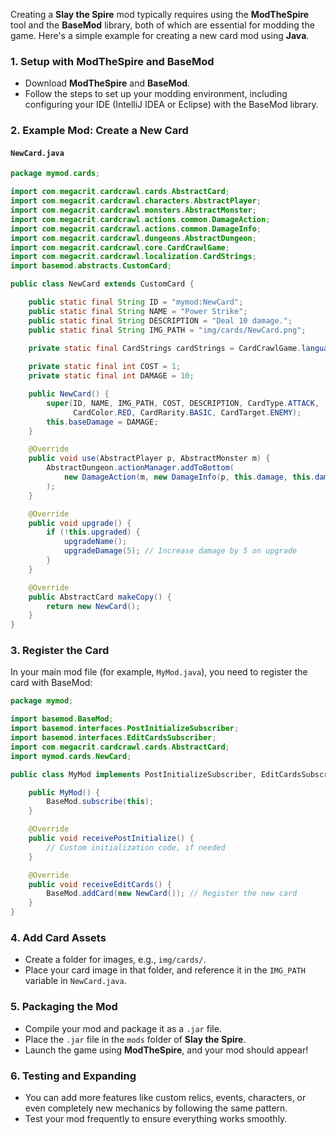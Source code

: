Creating a **Slay the Spire** mod typically requires using the **ModTheSpire** tool and the **BaseMod** library, both of which are essential for modding the game. Here's a simple example for creating a new card mod using **Java**.

### 1. Setup with ModTheSpire and BaseMod

- Download **ModTheSpire** and **BaseMod**.
- Follow the steps to set up your modding environment, including configuring your IDE (IntelliJ IDEA or Eclipse) with the BaseMod library.

### 2. Example Mod: Create a New Card

#### `NewCard.java`

```java
package mymod.cards;

import com.megacrit.cardcrawl.cards.AbstractCard;
import com.megacrit.cardcrawl.characters.AbstractPlayer;
import com.megacrit.cardcrawl.monsters.AbstractMonster;
import com.megacrit.cardcrawl.actions.common.DamageAction;
import com.megacrit.cardcrawl.actions.common.DamageInfo;
import com.megacrit.cardcrawl.dungeons.AbstractDungeon;
import com.megacrit.cardcrawl.core.CardCrawlGame;
import com.megacrit.cardcrawl.localization.CardStrings;
import basemod.abstracts.CustomCard;

public class NewCard extends CustomCard {

    public static final String ID = "mymod:NewCard";
    public static final String NAME = "Power Strike";
    public static final String DESCRIPTION = "Deal 10 damage.";
    public static final String IMG_PATH = "img/cards/NewCard.png";
    
    private static final CardStrings cardStrings = CardCrawlGame.languagePack.getCardStrings(ID);

    private static final int COST = 1;
    private static final int DAMAGE = 10;

    public NewCard() {
        super(ID, NAME, IMG_PATH, COST, DESCRIPTION, CardType.ATTACK,
              CardColor.RED, CardRarity.BASIC, CardTarget.ENEMY);
        this.baseDamage = DAMAGE;
    }

    @Override
    public void use(AbstractPlayer p, AbstractMonster m) {
        AbstractDungeon.actionManager.addToBottom(
            new DamageAction(m, new DamageInfo(p, this.damage, this.damageTypeForTurn))
        );
    }

    @Override
    public void upgrade() {
        if (!this.upgraded) {
            upgradeName();
            upgradeDamage(5); // Increase damage by 5 on upgrade
        }
    }

    @Override
    public AbstractCard makeCopy() {
        return new NewCard();
    }
}
```

### 3. Register the Card

In your main mod file (for example, `MyMod.java`), you need to register the card with BaseMod:

```java
package mymod;

import basemod.BaseMod;
import basemod.interfaces.PostInitializeSubscriber;
import basemod.interfaces.EditCardsSubscriber;
import com.megacrit.cardcrawl.cards.AbstractCard;
import mymod.cards.NewCard;

public class MyMod implements PostInitializeSubscriber, EditCardsSubscriber {

    public MyMod() {
        BaseMod.subscribe(this);
    }

    @Override
    public void receivePostInitialize() {
        // Custom initialization code, if needed
    }

    @Override
    public void receiveEditCards() {
        BaseMod.addCard(new NewCard()); // Register the new card
    }
}
```

### 4. Add Card Assets

- Create a folder for images, e.g., `img/cards/`.
- Place your card image in that folder, and reference it in the `IMG_PATH` variable in `NewCard.java`.

### 5. Packaging the Mod

- Compile your mod and package it as a `.jar` file.
- Place the `.jar` file in the `mods` folder of **Slay the Spire**.
- Launch the game using **ModTheSpire**, and your mod should appear!

### 6. Testing and Expanding

- You can add more features like custom relics, events, characters, or even completely new mechanics by following the same pattern.
- Test your mod frequently to ensure everything works smoothly.

